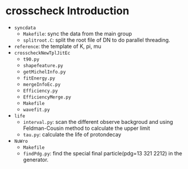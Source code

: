 # crosscheck Introduction
+ `syncdata`
  + `Makefile`: sync the data from the main group
  + `splitroot.C`: split the root file of DN to do parallel threading.
+ `reference`: the template of K, pi, mu
+ `crosscheckNewTplJitEc`
  + `t90.py`
  + `shapefeature.py`
  + `getMichelInfo.py`
  + `fitEnergy.py`
  + `mergeInfoEc.py`
  + `Efficiency.py`
  + `EfficiencyMerge.py`
  + `Makefile`
  + `wavefit.py`
+ `life`
  + `interval.py`: scan the different observe backgroud and using Feldman-Cousin method to calculate the upper limit
  + `tau.py`: calculate the life of protondecay
+ `NuWro`
  + `Makefile`
  + `findPdg.py`: find the special final particle(pdg=13 321 2212) in the generator.
